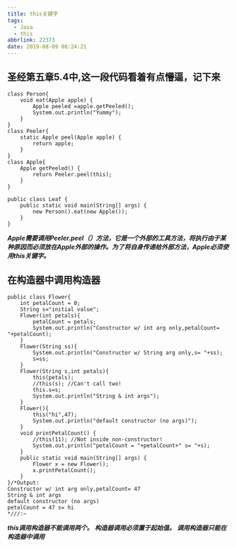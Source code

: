 ```yaml
---
title: this关键字
tags:
  - Java
  - this
abbrlink: 22373
date: 2019-08-09 08:24:21
---
```

## 圣经第五章5.4中,这一段代码看着有点懵逼，记下来

```
class Person{
	void eat(Apple apple) {
		Apple peeled =apple.getPeeled();
		System.out.println("Yummy");
	}
}
class Peeler{
	static Apple peel(Apple apple) {
		return apple;
	}
}
class Apple{
	Apple getPeeled() {
		return Peeler.peel(this);
	}
}

public class Leaf {
	public static void main(String[] args) {
		new Person().eat(new Apple());
	}
}
```

***Apple需要调用Peeler.peel（）方法，它是一个外部的工具方法，将执行由于某种原因而必须放在Apple外部的操作。为了将自身传递给外部方法，Apple必须使用this关键字。***
<!--more--> 
## 在构造器中调用构造器

```
public class Flower{
	int petalCount = 0;
	String s="initial value";
	Flower(int petals){
		petalCount = petals;
		System.out.println("Constructor w/ int arg only,petalCount= "+petalCount);
	}
	Flower(String ss){
		System.out.println("Constructor w/ String arg only,s= "+ss);
		s=ss;
	}
	Flower(String s,int petals){
		this(petals);
		//this(s); //Can't call two!
		this.s=s;
		System.out.println("String & int args");
	}
	Flower(){
		this("hi",47);
		System.out.println("default constructor (no args)");
	}
	void printPetalCount() {
		//this(11); //Not inside non-constructor!
		System.out.println("petalCount = "+petalCount+" s= "+s);
	}
	public static void main(String[] args) {
		Flower x = new Flower();
		x.printPetalCount();
	}
}/*Output:
Constructor w/ int arg only,petalCount= 47
String & int args
default constructor (no args)
petalCount = 47 s= hi
*///:~
```

***this调用构造器不能调用两个。***
***构造器调用必须置于起始值。***
***调用构造器只能在构造器中调用***
